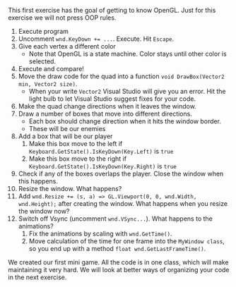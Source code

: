 This first exercise has the goal of getting to know OpenGL. Just for this exercise we will not press OOP rules.
1. Execute program
1. Uncomment `wnd.KeyDown += ...`. Execute. Hit `Escape`.
1. Give each vertex a different color
	+ Note that OpenGL is a state machine. Color stays until other color is selected.
1. Execute and compare!
1. Move the draw code for the quad into a function `void DrawBox(Vector2 min, Vector2 size)`.
    + When your write `Vector2` Visual Studio will give you an error. Hit the light bulb to let Visual Studio suggest fixes for your code.
1. Make the quad change directions when it leaves the window.
1. Draw a number of boxes that move into different directions.
    + Each box should change direction when it hits the window border.
	+ These will be our enemies
1. Add a box that will be our player
	1. Make this box move to the left if `Keyboard.GetState().IsKeyDown(Key.Left)` is `true`
	1. Make this box move to the right if `Keyboard.GetState().IsKeyDown(Key.Right)` is `true`
1. Check if any of the boxes overlaps the player. Close the window when this happens.
1. Resize the window. What happens? 
1. Add `wnd.Resize += (s, a) => GL.Viewport(0, 0, wnd.Width, wnd.Height);` after creating the window. What happens when you resize the window now?
1. Switch off Vsync (uncomment `wnd.VSync...`). What happens to the animations?
    1. Fix the animations by scaling with `wnd.GetTime()`.
    2. Move calculation of the time for one frame into the `MyWindow class`, so you end up with a method `float wnd.GetLastFrameTime()`.

We created our first mini game. All the code is in one class, which will make maintaining it very hard. We will look at better ways of organizing your code in the next exercise.